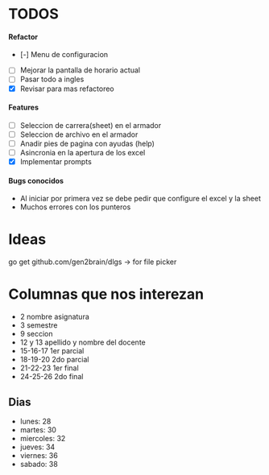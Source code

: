 # TODOS
#### Refactor
- [-] Menu de configuracion
- [ ] Mejorar la pantalla de horario actual
- [ ] Pasar todo a ingles
- [X] Revisar para mas refactoreo

#### Features
- [ ] Seleccion de carrera(sheet) en el armador
- [ ] Seleccion de archivo en el armador
- [ ] Anadir pies de pagina con ayudas (help)
- [ ] Asincronia en la apertura de los excel
- [X] Implementar prompts

#### Bugs conocidos
- Al iniciar por primera vez se debe pedir que configure el excel y la sheet
- Muchos errores con los punteros

# Ideas
go get github.com/gen2brain/dlgs -> for file picker

# Columnas que nos interezan
* 2 nombre asignatura
* 3 semestre
* 9 seccion
* 12 y 13 apellido y nombre del docente
* 15-16-17 1er parcial
* 18-19-20 2do parcial
* 21-22-23 1er final
* 24-25-26 2do final

## Dias
- lunes: 28 
- martes: 30 
- miercoles: 32 
- jueves: 34
- viernes: 36
- sabado: 38


